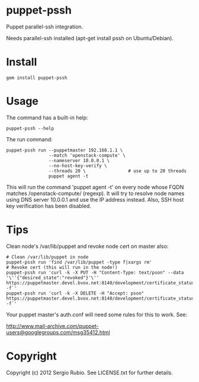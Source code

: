 # puppet-pssh 

Puppet parallel-ssh integration.

Needs parallel-ssh installed (apt-get install pssh on Ubuntu/Debian).

# Install

    gem install puppet-pssh

# Usage

The command has a built-in help:

    puppet-pssh --help

The run command:

    puppet-pssh run --puppetmaster 192.168.1.1 \ 
                    --match 'openstack-compute' \
                    --nameserver 10.0.0.1 \
                    --no-host-key-verify \
                    --threads 20 \                # use up to 20 threads
                    puppet agent -t

This will run the command 'puppet agent -t' on every node whose FQDN matches /openstack-compute/ (regexp). It will try to resolve node names using DNS server 10.0.0.1 and use the IP address instead.
Also, SSH host key verification has been disabled.
    
# Tips

Clean node's /var/lib/puppet and revoke node cert on master also:

    # Clean /var/lib/puppet in node
    puppet-pssh run 'find /var/lib/puppet -type f|xargs rm'
    # Revoke cert (this will run in the node!)
    puppet-pssh run 'curl -k -X PUT -H "Content-Type: text/pson" --data '\''{"desired_state":"revoked"}'\'' https://puppetmaster.devel.bvox.net:8140/development/certificate_status/`hostname -f`'
    puppet-pssh run 'curl -k -X DELETE -H "Accept: pson" https://puppetmaster.devel.bvox.net:8140/development/certificate_status/`hostname -f`'

Your puppet master's auth.conf will need some rules for this to work. See:

http://www.mail-archive.com/puppet-users@googlegroups.com/msg35412.html

# Copyright

Copyright (c) 2012 Sergio Rubio. See LICENSE.txt for
further details.


